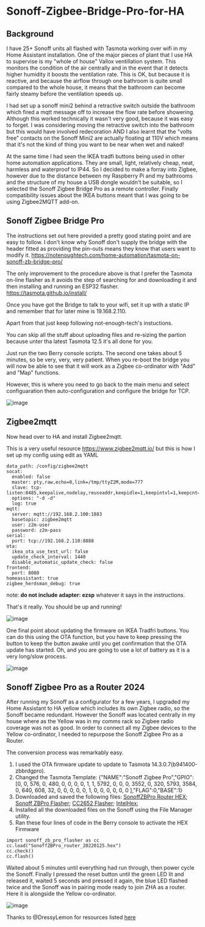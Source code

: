 # Sonoff-Zigbee-Bridge-Pro-for-HA

## Background
I have 25+ Sonoff units all flashed with Tasmota working over wifi in my Home Assistant installation.  One of the major pieces of plant that I use HA to supervise is my "whole of house" Vallox ventillation system.  This monitors the condition of the air centrally and in the event that it detects higher humidity it boosts the ventilation rate. This is OK, but because it is reactive, and because the airflow through one bathroom is quite small compared to the whole house, it means that the bathroom can become fairly steamy before the ventilation speeds up.

I had set up a sonoff mini2 behind a retractive switch outside the bathroom which fired a mqtt message off to increase the flow rate before showering. Although this worked technically it wasn't very good, because it was easy to forget. I was considering moving the retractive switch into the bathroom but this would have involved redecoration AND I also learnt that the "volts free" contacts on the Sonoff Mini2 are actually floating at 110V which means that it's not the kind of thing you want to be near when wet and naked!

At the same time I had seen the IKEA tradfi buttons being used in other home automation applications. They are small, light, relatively cheap, neat, harmless and waterproof to IP44. So I decided to make a forray into Zigbee, however due to the distance between my Raspberry Pi and my bathrooms and the structure of my house a USB dongle wouldn't be suitable, so I selected the Sonoff Zigbee Bridge Pro as a remote controller. Finally compatibility issues about the IKEA buttons meant that I was going to be using Zigbee2MQTT add-on.

## Sonoff Zigbee Bridge Pro
The instructions set out here provided a pretty good stating point and are easy to follow. I don't know why Sonoff don't supply the bridge with the header fitted as providing the pin-outs means they know that users want to modify it. 
https://notenoughtech.com/home-automation/tasmota-on-sonoff-zb-bridge-pro/

The only improvement to the procedure above is that I prefer the Tasmota on-line flasher as it avoids the step of searching for and downloading it and then installing and running an ESP32 flasher.
https://tasmota.github.io/install/

Once you have got the Bridge to talk to your wifi, set it up with a static IP and remember that for later mine is 19.168.2.110.

Apart from that just keep following not-enough-tech's instuctions.

You can skip all the stuff about uploading files and re-sizing the partion because unter tha latest Tasmota 12.5 it's all done for you.

Just run the two Berry console scripts. The second one takes about 5 minutes, so be very, very, very patient.
When you re-boot the bridge you will now be able to see that it will work as a Zigbee co-ordinator with "Add" and "Map" functions.

However, this is where you need to go back to the main menu and select configuaration then auto-configuration and configure the bridge for TCP.

![image](https://user-images.githubusercontent.com/56273663/234308947-d2d1088f-4871-4b1a-afae-7fad94e845ed.png)

## Zigbee2mqtt
Now head over to HA and install Zigbee2mqtt.

This is a very useful resource https://www.zigbee2mqtt.io/ but this is how I set up my config using edit as YAML
```
data_path: /config/zigbee2mqtt
socat:
  enabled: false
  master: pty,raw,echo=0,link=/tmp/ttyZ2M,mode=777
  slave: tcp-listen:8485,keepalive,nodelay,reuseaddr,keepidle=1,keepintvl=1,keepcnt=5
  options: "-d -d"
  log: true
mqtt:
  server: mqtt://192.168.2.100:1883
  basetopic: zigbee2mqtt
  user: z2m-user
  password: z2m-pass
serial:
  port: tcp://192.168.2.110:8888
ota:
  ikea_ota_use_test_url: false
  update_check_interval: 1440
  disable_automatic_update_check: false
frontend:
  port: 8080
homeassistant: true
zigbee_herdsman_debug: true
```
note: **do not include adapter: ezsp** whatever it says in the instructions.

That's it really. You should be up and running!

![image](https://user-images.githubusercontent.com/56273663/234315595-5bd7bc18-2188-4ab3-8ea7-c872efa20bdb.png)

One final point about updating the firmware on IKEA Tradfri buttons.
You  can do this using the OTA function, but you have to keep pressing the button to keep the button awake until you get confirmation that the OTA update has started. Oh, and you are going to use a lot of battery as it is a very long/slow process.

![image](https://user-images.githubusercontent.com/56273663/234537357-b3986f73-ab8c-4c02-b7c6-58b889c5275e.png)

## Sonoff Zigbee Pro as a Router 2024

After running my Sonoff as a configurator for a few years, I upgraded my Home Assistant to HA yellow which includes its own Zigbee radio, so the Sonoff became redundant. However the Sonoff was located centrally in my house where as the Yellow was in my comms rack so Zigbee radio coverage was not as good. In order to connect all my Zigbee devices to the Yellow co-ordinator, I needed to repurpose the Sonoff Zigbee Pro as a Router.

The conversion process was remarkably easy. 
1. I used the OTA firmware update to update to Tasmota 14.3.0.7(b941400-zbbrdgpro). 
2. Changed the Tasmota Template:
{"NAME":"Sonoff Zigbee Pro","GPIO":[0, 0, 576, 0, 480, 0, 0, 0, 0, 1, 1, 5792, 0, 0, 0, 3552, 0, 320, 5793, 3584, 0, 640, 608, 32, 0, 0, 0, 0, 0, 1, 0, 0, 0, 0, 0, 0 ],"FLAG":0,"BASE":1}
3. Downloaded and saved the following files:
   [SonoffZBPro Router HEX](https://github.com/arendst/Tasmota/blob/development/tools/fw_SonoffZigbeeBridgePro_router_only_cc2652/SonoffZBPro_router_20220125.hex);
   [Sonoff ZBPro Flasher](https://github.com/arendst/Tasmota/blob/development/tasmota/berry/zigbee/sonoff_zb_pro_flasher.be);
   [CC2652 Flasher](https://github.com/arendst/Tasmota/blob/development/tasmota/berry/zigbee/cc2652_flasher.be);
   [IntelHex](https://github.com/arendst/Tasmota/blob/development/tasmota/berry/zigbee/intelhex.be);
5. Installed all the downloaded files on the Sonoff using the File Manager utility.
6. Ran these four lines of code in the Berry console to activate the HEX Firmware
```
import sonoff_zb_pro_flasher as cc
cc.load("SonoffZBPro_router_20220125.hex")
cc.check()
cc.flash()
```
Waited about 5 minutes until everything had run through, then power cycle the Sonoff.
Finally I pressed the reset button until the green LED lit and released it, waited 5 seconds and pressed it again, the blue LED flashed twice and the Sonoff was in pairing mode ready to join ZHA as a router.
Here it is alongside the Yellow co-ordinator.

![image](https://github.com/user-attachments/assets/413dee63-54a5-4966-942c-6122e0192bdb)



Thanks to @DressyLemon for resources listed [here](https://github.com/arendst/Tasmota/discussions/20466)

